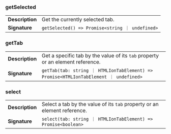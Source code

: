 

### getSelected

| | |
| --- | --- |
| **Description** | Get the currently selected tab. |
| **Signature** | `getSelected() => Promise<string ｜ undefined>` |


### getTab

| | |
| --- | --- |
| **Description** | Get a specific tab by the value of its `tab` property or an element reference. |
| **Signature** | `getTab(tab: string ｜ HTMLIonTabElement) => Promise<HTMLIonTabElement ｜ undefined>` |


### select

| | |
| --- | --- |
| **Description** | Select a tab by the value of its `tab` property or an element reference. |
| **Signature** | `select(tab: string ｜ HTMLIonTabElement) => Promise<boolean>` |


